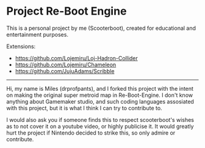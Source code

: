 # Project Re-Boot Engine
This is a personal project by me (Scooterboot), created for educational and entertainment purposes.

Extensions:
- https://github.com/Lojemiru/Loj-Hadron-Collider
- https://github.com/Lojemiru/Chameleon
- https://github.com/JujuAdams/Scribble
_________________________________________________________________________________________________________________________________________________________

Hi, my name is Miles (drprofpants), and I forked this project with the intent on making the original super metroid map in Re-Boot-Engine.
I don't know anything about Gamemaker studio, and such coding languages assosiated with this project, but it is what I think I can try to contribute to. 

I would also ask you if someone finds this to respect scooterboot's wishes as to not cover it on a youtube 
video, or highly publicise it. It would greatly hurt the project if Nintendo decided to strike this, so 
only admire or contribute.
